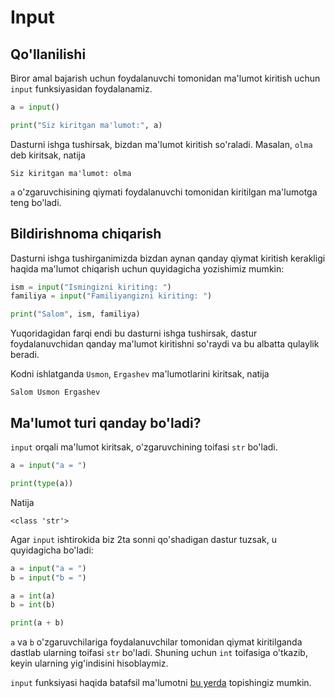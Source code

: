 # Input

## Qo'llanilishi

Biror amal bajarish uchun foydalanuvchi tomonidan ma'lumot kiritish uchun
`input` funksiyasidan foydalanamiz.

```python {1}
a = input()

print("Siz kiritgan ma'lumot:", a)
```

Dasturni ishga tushirsak, bizdan ma'lumot kiritish so'raladi.
Masalan, `olma` deb kiritsak, natija

```text
Siz kiritgan ma'lumot: olma
```

`a` o'zgaruvchisining qiymati foydalanuvchi tomonidan kiritilgan ma'lumotga teng bo'ladi.

## Bildirishnoma chiqarish

Dasturni ishga tushirganimizda bizdan aynan qanday qiymat kiritish kerakligi haqida
ma'lumot chiqarish uchun quyidagicha yozishimiz mumkin:

```python {1,2}
ism = input("Ismingizni kiriting: ")
familiya = input("Familiyangizni kiriting: ")

print("Salom", ism, familiya)
```

Yuqoridagidan farqi endi bu dasturni ishga tushirsak, dastur foydalanuvchidan
qanday ma'lumot kiritishni so'raydi va bu albatta qulaylik beradi.

Kodni ishlatganda `Usmon`, `Ergashev` ma'lumotlarini kiritsak, natija

```text
Salom Usmon Ergashev
```

## Ma'lumot turi qanday bo'ladi?

`input` orqali ma'lumot kiritsak, o'zgaruvchining toifasi `str` bo'ladi.

```python
a = input("a = ")

print(type(a))
```

Natija

```text
<class 'str'>
```

Agar `input` ishtirokida biz 2ta sonni qo'shadigan dastur tuzsak, u quyidagicha bo'ladi:

```python
a = input("a = ")
b = input("b = ")

a = int(a)
b = int(b)

print(a + b)
```

`a` va `b` o'zgaruvchilariga foydalanuvchilar tomonidan qiymat kiritilganda dastlab
ularning toifasi `str` bo'ladi. Shuning uchun `int` toifasiga o'tkazib, keyin ularning
yig'indisini hisoblaymiz.

`input` funksiyasi haqida batafsil ma'lumotni [bu yerda](../api-reference/input.md) topishingiz mumkin.
